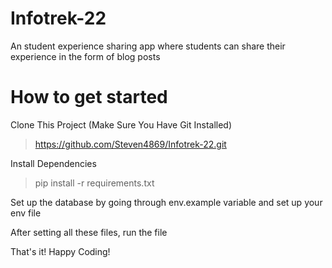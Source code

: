 # Infotrek-22
An student experience sharing app where students can share their experience in the form of blog posts

# How to get started 

Clone This Project (Make Sure You Have Git Installed)

>https://github.com/Steven4869/Infotrek-22.git

Install Dependencies

>pip install -r requirements.txt

Set up the database by going through env.example variable and set up your env file

After setting all these files, run the file

That's it! Happy Coding!
